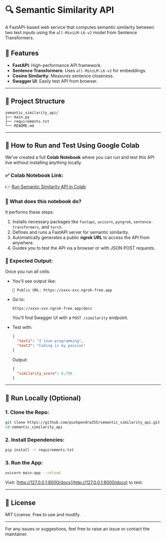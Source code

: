# 🔍 Semantic Similarity API

A FastAPI-based web service that computes semantic similarity between two text inputs using the `all-MiniLM-L6-v2` model from Sentence Transformers.

## 🚀 Features

* **FastAPI**: High-performance API framework.
* **Sentence Transformers**: Uses `all-MiniLM-L6-v2` for embeddings.
* **Cosine Similarity**: Measures sentence closeness.
* **Swagger UI**: Easily test API from browser.

---

## 📁 Project Structure

```
semantic_similarity_api/
├── main.py
├── requirements.txt
└── README.md
```

---

## 🧪 How to Run and Test Using Google Colab

We’ve created a full **Colab Notebook** where you can run and test this API live without installing anything locally.

### ✅ Colab Notebook Link:

👉 [Run Semantic Similarity API in Colab]([https://colab.research.google.com/drive/your_colab_notebook_id](https://colab.research.google.com/drive/1VnXC-53Mciichjh4-NQNRtoixXjJRmt4?usp=sharing))

### 🧾 What does this notebook do?

It performs these steps:

1. Installs necessary packages like `fastapi`, `uvicorn`, `pyngrok`, `sentence-transformers`, and `torch`.
2. Defines and runs a FastAPI server for semantic similarity.
3. Automatically generates a public **ngrok URL** to access the API from anywhere.
4. Guides you to test the API via a browser or with JSON POST requests.

### 🧪 Expected Output:

Once you run all cells:

* You’ll see output like:

  ```
  🚀 Public URL: https://xxxx-xxx.ngrok-free.app
  ```

* Go to:

  ```
  https://xxxx-xxx.ngrok-free.app/docs
  ```

  You'll find Swagger UI with a `POST /similarity` endpoint.

* Test with:

  ```json
  {
    "text1": "I love programming",
    "text2": "Coding is my passion"
  }
  ```

  Output:

  ```json
  {
    "similarity_score": 0.798
  }
  ```

---

## 🔧 Run Locally (Optional)

### 1. Clone the Repo:

```bash
git clone https://github.com/pushpendra255/semantic_similarity_api.git
cd semantic_similarity_api
```

### 2. Install Dependencies:

```bash
pip install -r requirements.txt
```

### 3. Run the App:

```bash
uvicorn main:app --reload
```

Visit: [http://127.0.0.1:8000/docs](http://127.0.0.1:8000/docs) to test.

---

## 📄 License

MIT License. Free to use and modify.

---

For any issues or suggestions, feel free to raise an issue or contact the maintainer.
